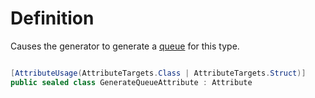 # Definition
Causes the generator to generate a [queue](https://github.com/SoftStoneDevelop/StackMemoryCollections/blob/main/Documentation/Queue/Readme.md) for this type.

```C#

[AttributeUsage(AttributeTargets.Class | AttributeTargets.Struct)]
public sealed class GenerateQueueAttribute : Attribute

```
